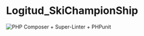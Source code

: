 # Logitud_SkiChampionShip

![PHP Composer + Super-Linter + PHPunit](https://github.com/jcalise6891/Logitud_SkiChampionShip/workflows/PHP%20Composer%20+%20Super-Linter%20+%20PHPunit/badge.svg)
